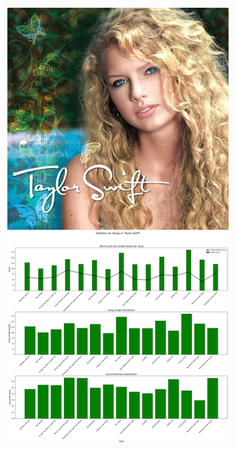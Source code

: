 

![Logo](https://github.com/amerchant23/MSDS-453-Final-Project/blob/main/Images/Album%20Art/TaylorSwift.jpg)
![Logo](https://github.com/amerchant23/MSDS-453-Final-Project/blob/main/Images/Album%20Analysis%20Visuals/Album1.png)








